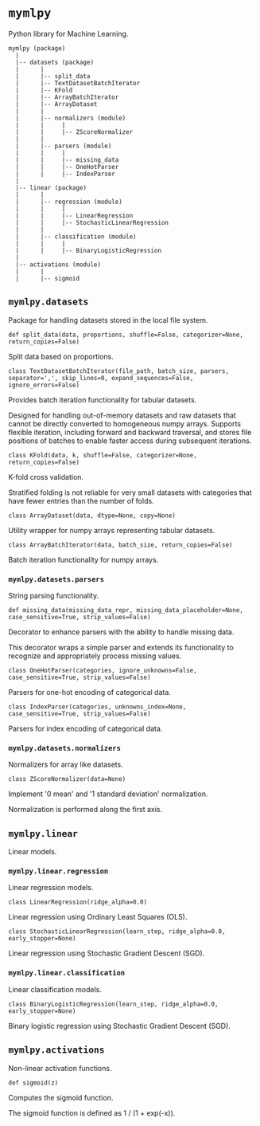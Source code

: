 # `mymlpy`
Python library for Machine Learning.

```
mymlpy (package)
  |
  |-- datasets (package)
  |      |
  |      |-- split_data
  |      |-- TextDatasetBatchIterator
  |      |-- KFold
  |      |-- ArrayBatchIterator
  |      |-- ArrayDataset
  |      |
  |      |-- normalizers (module)
  |      |     |
  |      |     |-- ZScoreNormalizer
  |      |
  |      |-- parsers (module)
  |      |     |
  |      |     |-- missing_data
  |      |     |-- OneHotParser
  |      |     |-- IndexParser
  |
  |-- linear (package)
  |      |
  |      |-- regression (module)
  |      |     |
  |      |     |-- LinearRegression
  |      |     |-- StochasticLinearRegression
  |      |
  |      |-- classification (module)
  |      |     |
  |      |     |-- BinaryLogisticRegression
  |
  |-- activations (module)
  |      |
  |      |-- sigmoid
```

## `mymlpy.datasets`
Package for handling datasets stored in the local file system.

`def split_data(data, proportions, shuffle=False, categorizer=None, return_copies=False)`

Split data based on proportions.

`class TextDatasetBatchIterator(file_path, batch_size, parsers, separator=',', skip_lines=0, expand_sequences=False, ignore_errors=False)`

Provides batch iteration functionality for tabular datasets.

Designed for handling out-of-memory datasets and raw datasets that cannot
be directly converted to homogeneous numpy arrays. Supports flexible
iteration, including forward and backward traversal, and stores file
positions of batches to enable faster access during subsequent iterations.

`class KFold(data, k, shuffle=False, categorizer=None, return_copies=False)`

K-fold cross validation.

Stratified folding is not reliable for very small datasets with categories
that have fewer entries than the number of folds.

`class ArrayDataset(data, dtype=None, copy=None)`

Utility wrapper for numpy arrays representing tabular datasets.


`class ArrayBatchIterator(data, batch_size, return_copies=False)`

Batch iteration functionality for numpy arrays.

### `mymlpy.datasets.parsers`
String parsing functionality.

`def missing_data(missing_data_repr, missing_data_placeholder=None, case_sensitive=True, strip_values=False)`

Decorator to enhance parsers with the ability to handle missing data.

This decorator wraps a simple parser and extends its functionality to
recognize and appropriately process missing values.

`class OneHotParser(categories, ignore_unknowns=False, case_sensitive=True, strip_values=False)`

Parsers for one-hot encoding of categorical data.

`class IndexParser(categories, unknowns_index=None, case_sensitive=True, strip_values=False)`

Parsers for index encoding of categorical data.

### `mymlpy.datasets.normalizers`
Normalizers for array like datasets.

`class ZScoreNormalizer(data=None)`

Implement '0 mean' and '1 standard deviation' normalization.

Normalization is performed along the first axis.

## `mymlpy.linear`
Linear models.

### `mymlpy.linear.regression`
Linear regression models.

`class LinearRegression(ridge_alpha=0.0)`

Linear regression using Ordinary Least Squares (OLS).

`class StochasticLinearRegression(learn_step, ridge_alpha=0.0, early_stopper=None)`

Linear regression using Stochastic Gradient Descent (SGD).

### `mymlpy.linear.classification`
Linear classification models.

`class BinaryLogisticRegression(learn_step, ridge_alpha=0.0, early_stopper=None)`

Binary logistic regression using Stochastic Gradient Descent (SGD).

## `mymlpy.activations`
Non-linear activation functions.

`def sigmoid(z)`

Computes the sigmoid function.

The sigmoid function is defined as 1 / (1 + exp(-x)).
